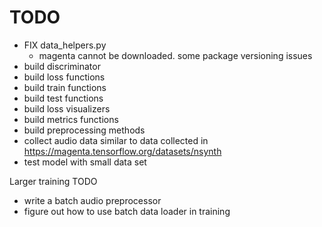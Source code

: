 # TODO
- FIX data_helpers.py
    - magenta cannot be downloaded. some package versioning issues
- build discriminator
- build loss functions
- build train functions
- build test functions
- build loss visualizers
- build metrics functions
- build preprocessing methods
- collect audio data similar to data collected in https://magenta.tensorflow.org/datasets/nsynth
- test model with small data set

Larger training TODO
- write a batch audio preprocessor
- figure out how to use batch data loader in training